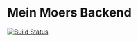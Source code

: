 # Mein Moers Backend

[![Build Status](https://travis-ci.org/your/repo.svg?branch=master)](https://travis-ci.com/LambdaDigamma/moers-web/)
